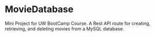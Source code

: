 # MovieDatabase
Mini Project for UW BootCamp Course. A Rest API route for creating, retrieving, and deleting movies from a MySQL database.
